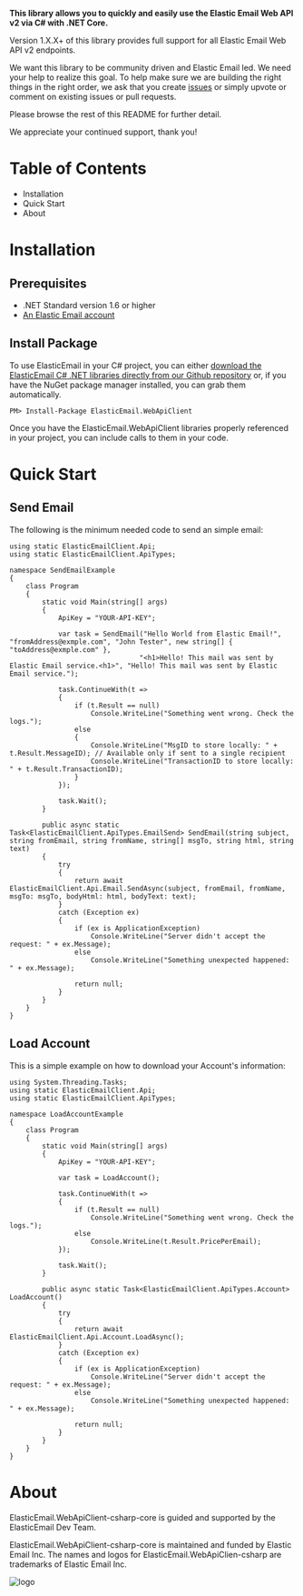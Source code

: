 **This library allows you to quickly and easily use the Elastic Email Web API v2 via C# with .NET Core.**

Version 1.X.X+ of this library provides full support for all Elastic Email Web API v2 endpoints.

We want this library to be community driven and Elastic Email led. We need your help to realize this goal. To help make sure we are building the right things in the right order, we ask that you create [issues](https://github.com/ElasticEmail/ElasticEmail.WebApiClient-csharp-core/issues) or simply upvote or comment on existing issues or pull requests.

Please browse the rest of this README for further detail.

We appreciate your continued support, thank you!

# Table of Contents #
* Installation
* Quick Start
* About

# Installation #
## Prerequisites ##
* .NET Standard version 1.6 or higher
* [An Elastic Email account](https://elasticemail.com/account/)
## Install Package ##
To use ElasticEmail in your C# project, you can either [download the ElasticEmail C# .NET libraries directly from our Github repository](https://github.com/ElasticEmail/ElasticEmail.WebApiClient-csharp-core) or, if you have the NuGet package manager installed, you can grab them automatically.

```
PM> Install-Package ElasticEmail.WebApiClient
```

Once you have the ElasticEmail.WebApiClient libraries properly referenced in your project, you can include calls to them in your code. 

# Quick Start #
## Send Email ##
The following is the minimum needed code to send an simple email:

```
using static ElasticEmailClient.Api;
using static ElasticEmailClient.ApiTypes;

namespace SendEmailExample
{
    class Program
    {
        static void Main(string[] args)
        {
            ApiKey = "YOUR-API-KEY";

            var task = SendEmail("Hello World from Elastic Email!", "fromAddress@exmple.com", "John Tester", new string[] { "toAddress@exmple.com" },
                                "<h1>Hello! This mail was sent by Elastic Email service.<h1>", "Hello! This mail was sent by Elastic Email service.");

            task.ContinueWith(t =>
            {
                if (t.Result == null)
                    Console.WriteLine("Something went wrong. Check the logs.");
                else
                {
                    Console.WriteLine("MsgID to store locally: " + t.Result.MessageID); // Available only if sent to a single recipient
                    Console.WriteLine("TransactionID to store locally: " + t.Result.TransactionID);
                }
            });

            task.Wait();
        }

        public async static Task<ElasticEmailClient.ApiTypes.EmailSend> SendEmail(string subject, string fromEmail, string fromName, string[] msgTo, string html, string text)
        {
            try
            {
                return await ElasticEmailClient.Api.Email.SendAsync(subject, fromEmail, fromName, msgTo: msgTo, bodyHtml: html, bodyText: text);
            }
            catch (Exception ex)
            {
                if (ex is ApplicationException)
                    Console.WriteLine("Server didn't accept the request: " + ex.Message);
                else
                    Console.WriteLine("Something unexpected happened: " + ex.Message);

                return null;
            }
        }
    }
}
```
## Load Account ##
This is a simple example on how to download your Account's information:
```
using System.Threading.Tasks;
using static ElasticEmailClient.Api;
using static ElasticEmailClient.ApiTypes;

namespace LoadAccountExample
{
    class Program
    {
        static void Main(string[] args)
        {
            ApiKey = "YOUR-API-KEY";

            var task = LoadAccount();

            task.ContinueWith(t =>
            {
                if (t.Result == null)
                    Console.WriteLine("Something went wrong. Check the logs.");
                else
                    Console.WriteLine(t.Result.PricePerEmail);
            });

            task.Wait();
        }

        public async static Task<ElasticEmailClient.ApiTypes.Account> LoadAccount()
        {
            try
            {
                return await ElasticEmailClient.Api.Account.LoadAsync();
            }
            catch (Exception ex)
            {
                if (ex is ApplicationException)
                    Console.WriteLine("Server didn't accept the request: " + ex.Message);
                else
                    Console.WriteLine("Something unexpected happened: " + ex.Message);

                return null;
            }
        }
    }
}
```
# About #
ElasticEmail.WebApiClient-csharp-core is guided and supported by the ElasticEmail Dev Team.

ElasticEmail.WebApiClient-csharp-core is maintained and funded by Elastic Email Inc. The names and logos for ElasticEmail.WebApiClien-csharp are trademarks of Elastic Email Inc.

![logo](https://elasticemail.com/files/ee_200x200.png )
